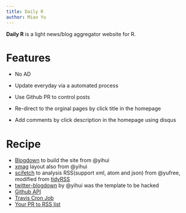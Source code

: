 ```yaml
---
title: Daily R
author: Miao Yu
---
```


**Daily R** is a light news/blog aggregator website for R. 

# Features

- No AD

- Update everyday via a automated process

- Use Github PR to control posts

- Re-direct to the orginal pages by click title in the homepage

- Add comments by click description in the homepage using disqus

# Recipe 
 
- [Blogdown](https://github.com/rstudio/blogdown) to build the site from @yihui
- [xmag](https://github.com/yihui/hugo-xmag) layout also from @yihui
- [scifetch](https://github.com/yufree/scifetch) to analysis RSS(support xml, atom and json) from @yufree, modified from [tidyRSS](https://cran.r-project.org/web/packages/tidyRSS/index.html)
- [twitter-blogdown](https://t.yihui.name) by @yihui was the template to be hacked
- [Github API](https://developer.github.com/v3/pulls/)
- [Travis Cron Job](https://docs.travis-ci.com/user/cron-jobs/)
- [Your PR to RSS list](https://github.com/yufree/daily/edit/master/R/list.txt)

